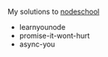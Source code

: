 My solutions to [nodeschool](http://nodeschool.io)

* learnyounode
* promise-it-wont-hurt
* async-you
